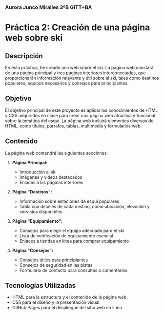 ### Aurora Junco Miralles 3ºB GITT+BA

# Práctica 2: Creación de una página web sobre ski

## Descripción
En esta práctica, he creado una web sobre el ski. La página web constará de una página principal y tres páginas interiores interconectadas, que proporcionarán información relevante y útil sobre el ski, tales como destinos populares, equipos necesarios y consejos para principiantes.

## Objetivo
El objetivo principal de este proyecto es aplicar los conocimientos de HTML y CSS adquiridos en clase para crear una página web atractiva y funcional sobre la temática del esquí. La página web incluirá elementos diversos de HTML, como títulos, párrafos, tablas, multimedia y formularios web.

## Contenido
La página web contendrá las siguientes secciones:

1. **Página Principal:**
   - Introducción al ski
   - Imágenes y videos destacados
   - Enlaces a las páginas interiores

2. **Página "Destinos":**
   - Información sobre estaciones de esquí populares
   - Tabla con detalles de cada destino, como ubicación, elevación y servicios disponibles

3. **Página "Equipamiento":**
   - Consejos para elegir el equipo adecuado para el ski
   - Lista de verificación de equipamiento esencial
   - Enlaces a tiendas en línea para comprar equipamiento

4. **Página "Consejos":**
   - Consejos útiles para principiantes
   - Consejos de seguridad en las pistas
   - Formulario de contacto para consultas o comentarios

## Tecnologías Utilizadas
- HTML para la estructura y el contenido de la página web.
- CSS para el diseño y la presentación visual.
- GitHub Pages para el despliegue del sitio web en línea.
